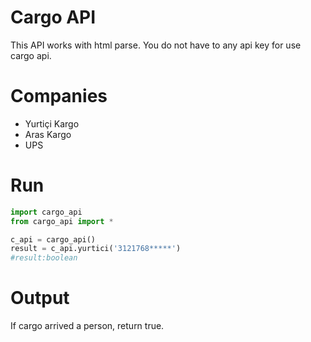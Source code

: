 # Cargo API
This API works with html parse. You do not have to any api key for use cargo api.

# Companies
- Yurtiçi Kargo
- Aras Kargo
- UPS

# Run
```python
import cargo_api
from cargo_api import *

c_api = cargo_api()
result = c_api.yurtici('3121768*****')
#result:boolean
```

# Output
If cargo arrived a person, return true.
